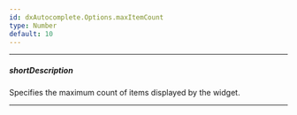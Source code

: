 ```yaml
---
id: dxAutocomplete.Options.maxItemCount
type: Number
default: 10
---
```

---
##### shortDescription
Specifies the maximum count of items displayed by the widget.

---
